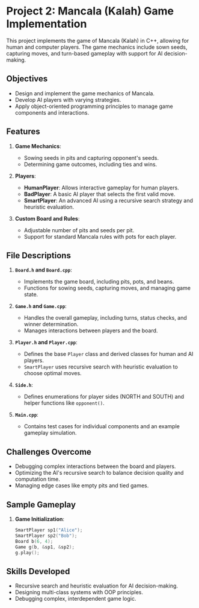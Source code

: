 # Project 2: Mancala (Kalah) Game Implementation

This project implements the game of Mancala (Kalah) in C++, allowing for human and computer players. The game mechanics include sown seeds, capturing moves, and turn-based gameplay with support for AI decision-making.

## Objectives
- Design and implement the game mechanics of Mancala.
- Develop AI players with varying strategies.
- Apply object-oriented programming principles to manage game components and interactions.

## Features
1. **Game Mechanics**:
   - Sowing seeds in pits and capturing opponent's seeds.
   - Determining game outcomes, including ties and wins.

2. **Players**:
   - **HumanPlayer**: Allows interactive gameplay for human players.
   - **BadPlayer**: A basic AI player that selects the first valid move.
   - **SmartPlayer**: An advanced AI using a recursive search strategy and heuristic evaluation.

3. **Custom Board and Rules**:
   - Adjustable number of pits and seeds per pit.
   - Support for standard Mancala rules with pots for each player.

## File Descriptions
1. **`Board.h` and `Board.cpp`**:
   - Implements the game board, including pits, pots, and beans.
   - Functions for sowing seeds, capturing moves, and managing game state.

2. **`Game.h` and `Game.cpp`**:
   - Handles the overall gameplay, including turns, status checks, and winner determination.
   - Manages interactions between players and the board.

3. **`Player.h` and `Player.cpp`**:
   - Defines the base `Player` class and derived classes for human and AI players.
   - `SmartPlayer` uses recursive search with heuristic evaluation to choose optimal moves.

4. **`Side.h`**:
   - Defines enumerations for player sides (NORTH and SOUTH) and helper functions like `opponent()`.

5. **`Main.cpp`**:
   - Contains test cases for individual components and an example gameplay simulation.

## Challenges Overcome
- Debugging complex interactions between the board and players.
- Optimizing the AI's recursive search to balance decision quality and computation time.
- Managing edge cases like empty pits and tied games.

## Sample Gameplay
1. **Game Initialization**:
   ```cpp
   SmartPlayer sp1("Alice");
   SmartPlayer sp2("Bob");
   Board b(6, 4);
   Game g(b, &sp1, &sp2);
   g.play();
   
## Skills Developed
  - Recursive search and heuristic evaluation for AI decision-making.
  - Designing multi-class systems with OOP principles.
  - Debugging complex, interdependent game logic.
